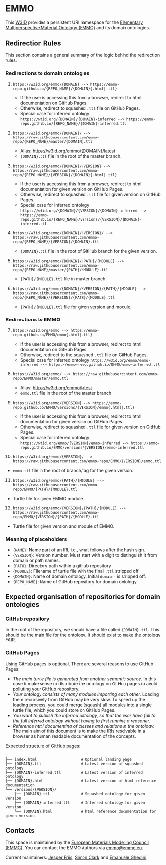# EMMO
This [W3ID](https://w3id.org) provides a persistent URI namespace for the [Elementary Multiperspective Material Ontology (EMMO)](https://github.com/emmo-repo/EMMO/) and its domain ontologies.


## Redirection Rules
This section contains a general summary of the logic behind the redirection rules.


### Redirections to domain ontologies

1. `https://w3id.org/emmo/{DOMAIN} --> https://emmo-repo.github.io/{REPO_NAME}/{DOMAIN}{.html|.ttl}`
   - If the user is accessing this from a browser, redirect to html documentation on GitHub Pages.
   - Otherwise, redirect to squashed `.ttl` file on GitHub Pages.
   - Special case for inferred ontology `https://w3id.org/{DOMAIN}/{DOMAIN}-inferred --> https://emmo-repo.github.io/{REPO_NAME}/{DOMAIN}-inferred.ttl`

2. `https://w3id.org/emmo/{DOMAIN}/ --> https://raw.githubusercontent.com/emmo-repo/{REPO_NAME}/master/{DOMAIN}.ttl`
   - Alias: https://w3id.org/emmo/{DOMAIN}/latest
   - `{DOMAIN}.ttl` file in the root of the master branch.

3. `https://w3id.org/emmo/{DOMAIN}/{VERSION} --> https://raw.githubusercontent.com/emmo-repo/{REPO_NAME}/{VERSION}/{DOMAIN}{.html|.ttl}`
   - If the user is accessing this from a browser, redirect to html documentation for given version on GitHub Pages.
   - Otherwise, redirect to squashed `.ttl` file for given version on GitHub Pages.
   - Special case for inferred ontology `https://w3id.org/{DOMAIN}/{VERSION}/{DOMAIN}-inferred --> https://emmo-repo.github.io/{REPO_NAME}/versions/{VERSION}/{DOMAIN}-inferred.ttl`

4. `https://w3id.org/emmo/{DOMAIN}/{VERSION}/ --> https://raw.githubusercontent.com/emmo-repo/{REPO_NAME}/{VERSION}/{DOMAIN}.ttl`
    - `{DOMAIN}.ttl` file in the root of GitHub branch for the given version.

5. `https://w3id.org/emmo/{DOMAIN}/{PATH}/{MODULE} --> https://raw.githubusercontent.com/emmo-repo/{REPO_NAME}/master/{PATH}/{MODULE}.ttl`
   - `{PATH}/{MODULE}.ttl` file in master branch.

6. `https://w3id.org/emmo/{DOMAIN}/{VERSION}/{PATH}/{MODULE} --> https://raw.githubusercontent.com/emmo-repo/{REPO_NAME}/{VERSION}/{PATH}/{MODULE}.ttl`
   - `{PATH}/{MODULE}.ttl` file for given version and module.


### Redirections to EMMO

7. `https://w3id.org/emmo --> https://emmo-repo.github.io/EMMO/emmo{.html|.ttl}`
   - If the user is accessing this from a browser, redirect to html documentation on GitHub Pages.
   - Otherwise, redirect to the squashed `.ttl` file on GitHub Pages.
   - Special case for inferred ontology `https://w3id.org/emmo/emmo-inferred --> https://emmo-repo.github.io/EMMO/emmo-inferred.ttl`

8. `https://w3id.org/emmo/ --> https://raw.githubusercontent.com/emmo-repo/EMMO/master/emmo.ttl`
   - Alias: https://w3id.org/emmo/latest
   - `emmo.ttl` file in the root of the master branch.

9. `https://w3id.org/emmo/{VERSION} --> https://emmo-repo.github.io/EMMO/versions/{VERSION}/emmo{.html|.ttl}`
   - If the user is accessing this from a browser, redirect to html documentation for given version on GitHub Pages.
   - Otherwise, redirect to squashed `.ttl` file for given version on GitHub Pages.
   - Special case for inferred ontology `https://w3id.org/emmo/{VERSION}/emmo-inferred --> https://emmo-repo.github.io/EMMO/versions/{VERSION}/emmo-inferred.ttl`

10. `https://w3id.org/emmo/{VERSION}/ --> https://raw.githubusercontent.com/emmo-repo/EMMO/{VERSION}/emmo.ttl`
   - `emmo.ttl` file in the root of branch/tag for the given version.

11. `https://w3id.org/emmo/{PATH}/{MODULE} --> https://raw.githubusercontent.com/emmo-repo/EMMO/{PATH}/{MODULE}.ttl`
   - Turtle file for given EMMO module.

12. `https://w3id.org/emmo/{VERSION}/{PATH}/{MODULE} --> https://raw.githubusercontent.com/emmo-repo/EMMO/{VERSION}/{PATH}/{MODULE}.ttl`
   - Turtle file for given version and module of EMMO.


### Meaning of placeholders
- `{NAME}`: Name part of an IRI, i.e., what follows after the hash sign.
- `{VERSION}`: Version number. Must start with a digit to distinguish it from domain or path names.
- `{PATH}`: Directory path within a github repository
- `{MODULE}`: Filename of turtle file with the final `.ttl` stripped off
- `{DOMAIN}`: Name of domain ontology. Initial `domain-` is stripped off.
- `{REPO_NAME}`: Name of GitHub repository for domain ontology.


## Expected organisation of repositories for domain ontologies

### GitHub repository
In the root of the repository, we should have a file called `{DOMAIN}.ttl`. This should be the main file for the ontology. It should exist to make the ontology FAIR.

### GitHub Pages
Using GitHub pages is optional.
There are several reasons to use GitHub Pages:
- _The main turtle file is generated from another semantic source._
  In this case it make sense to distribute the ontology on GitHub pages to avoid polluting your GitHub repository.
- _Your ontology consists of many modules importing each other._
  Loading them recursively from GitHub may be very slow.
  To speed up the loading process, you could merge (squash) all modules into a single turtle file, which you could store on GitHub Pages.
- _You want to publish the inferred ontology, so that the user have full to the full inferred ontology without having to first running a reasoner._
- _Reference html documenting of classes and relations in the ontology._
  The main aim of this document is to make the IRIs resolvable in a browser as human readable documentation of the concepts.

Expected structure of GitHub pages:

```
.
├── index.html                    # Optional landing page
├── {DOMAIN}.ttl                  # Latest version of squashed ontology
├── {DOMAIN}-inferred.ttl         # Latest version of inferred ontology
├── {DOMAIN}.html                 # Latest version of html reference documentation
└── versions/{VERSION}/
    ├── {DOMAIN}.ttl              # Squashed ontology for given version
    ├── {DOMAIN}-inferred.ttl     # Inferred ontology for given version
    └── {DOMAIN}.html             # html reference documentation for given version
```



## Contacts
This space is maintained by the [European Materials Modelling Council (EMMC)](http://emmc.eu).
You can contact the EMMO Authors via emmo@emmc.eu.

Current maintainers:
[Jesper Friis](https://github.com/jesper-friis),
[Simon Clark](https://github.com/jsimonclark) and
[Emanuele Ghedini](https://github.com/emanueleghedini).
